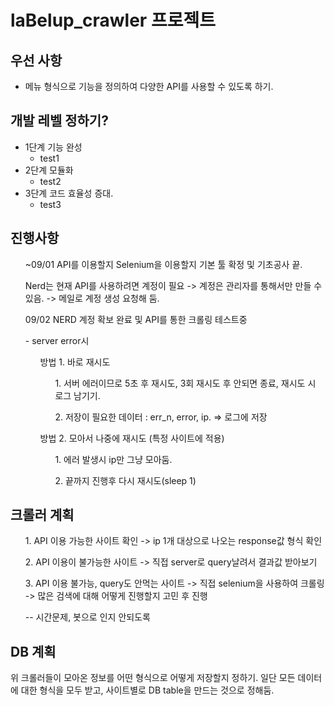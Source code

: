 # laBelup_crawler 프로젝트

## 우선 사항 

- 메뉴 형식으로 기능을 정의하여 다양한 API를 사용할 수 있도록 하기.

## 개발 레벨 정하기?

- 1단계 기능 완성
    - test1
- 2단계 모듈화 
    - test2
- 3단계 코드 효율성 증대.
    - test3

## 진행사항

<list>
    <ul>
        ~09/01 API를 이용할지 Selenium을 이용할지 기본 툴 확정 및 기초공사 끝.
    </ul>
    <ul>
        Nerd는 현재 API를 사용하려면 계정이 필요 -> 계정은 관리자를 통해서만 만들 수 있음. -> 메일로 계정 생성 요청해 둠.
    </ul>
    <ul>
        09/02 NERD 계정 확보 완료 및 API를 통한 크롤링 테스트중
    </ul>
    <ul>- server error시
        <ul> 방법 1. 바로 재시도
            <ol>1. 서버 에러이므로 5초 후 재시도, 3회 재시도 후 안되면 종료, 재시도 시 로그 남기기.</ol>
            <ol>2. 저장이 필요한 데이터 : err_n, error, ip. => 로그에 저장</ol>
        </ul>
        <ul> 방법 2. 모아서 나중에 재시도 (특정 사이트에 적용)
            <ol>1. 에러 발생시 ip만 그냥 모아둠.</ol>
            <ol>2. 끝까지 진행후 다시 재시도(sleep 1)</ol>
        </ul>
    </ul>
</list>

## 크롤러 계획

<ul>1. API 이용 가능한 사이트 확인 -> ip 1개 대상으로 나오는 response값 형식 확인</ul>


<ul>2. API 이용이 불가능한 사이트 -> 직접 server로 query날려서 결과값 받아보기</ul>
<ul>3. API 이용 불가능, query도 안먹는 사이트 -> 직접 selenium을 사용하여 크롤링 -> 많은 검색에 대해 어떻게 진행할지 고민 후 진행</ul>
 <ul>-- 시간문제, 봇으로 인지 안되도록</ul>

## DB 계획

위 크롤러들이 모아온 정보를 어떤 형식으로 어떻게 저장할지 정하기.
일단 모든 데이터에 대한 형식을 모두 받고, 사이트별로 DB table을 만드는 것으로 정해둠.

